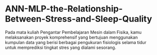 # ANN-MLP-the-Relationship-Between-Stress-and-Sleep-Quality
Pada mata kuliah Pengantar Pembelajaran Mesin dalam Fisika, kamu  melaksanakan proyek komprehensif yang bertujuan menggunakan kumpulan data yang berisi berbagai pengukuran fisiologis selama tidur untuk memprediksi tingkat stres yang dialami sesorang. 
